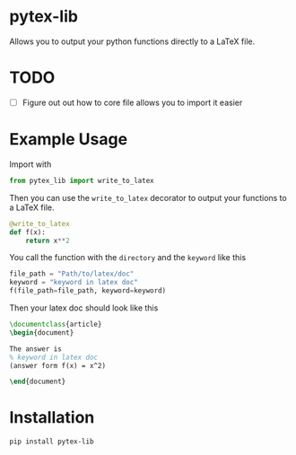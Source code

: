 # pytex-lib

Allows you to output your python functions directly to a LaTeX file.

# TODO

- [ ] Figure out out how to core file allows you to import it easier

# Example Usage

Import with
```python
from pytex_lib import write_to_latex
```

Then you can use the `write_to_latex` decorator to output your functions to a LaTeX file.

```python
@write_to_latex
def f(x):
    return x**2
```

You call the function with the `directory` and the `keyword` like this

```python
file_path = "Path/to/latex/doc"
keyword = "keyword in latex doc"
f(file_path=file_path, keyword=keyword)
```

Then your latex doc should look like this

```latex
\documentclass{article}
\begin{document}

The answer is 
% keyword in latex doc
(answer form f(x) = x^2)

\end{document}
```

# Installation

```bash
pip install pytex-lib
```





